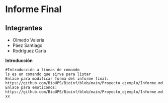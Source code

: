 # Informe Final
## Integrantes 
* Olmedo Valeria
* Páez Santiago
* Rodríguez Carla
  
**Introducción**
```
#Introducción a líneas de comando
ls es un comando que sirve para listar
Enlace para modificar forma del informe final: https://github.com/BioUPS/Bioinf/blob/main/Proyecto_ejemplo/Informe.md
Enlace para emoticonos: https://github.com/BioUPS/Bioinf/blob/main/Proyecto_ejemplo/Informe.md
xx
```
